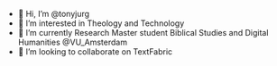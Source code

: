 - 👋 Hi, I’m @tonyjurg
- 👀 I’m interested in Theology and Technology
- 🌱 I’m currently Research Master student Biblical Studies and Digital Humanities @VU_Amsterdam
- 💞️ I’m looking to collaborate on TextFabric


<!---
tonyjurg/tonyjurg is a ✨ special ✨ repository because its `README.md` (this file) appears on your GitHub profile.
You can click the Preview link to take a look at your changes.
--->
